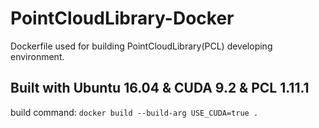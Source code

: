 # PointCloudLibrary-Docker
Dockerfile used for building PointCloudLibrary(PCL) developing environment.

## Built with Ubuntu 16.04 & CUDA 9.2 & PCL 1.11.1

build command: `docker build --build-arg USE_CUDA=true .`

